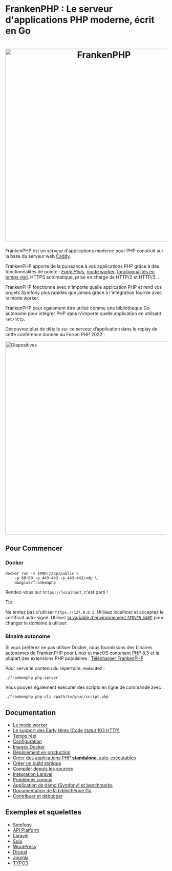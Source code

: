 # FrankenPHP : Le serveur d'applications PHP moderne, écrit en Go

<h1 align="center"><a href="https://frankenphp.dev"><img src="frankenphp.png" alt="FrankenPHP" width="600"></a></h1>

FrankenPHP est un serveur d'applications moderne pour PHP construit sur la base du serveur web [Caddy](https://caddyserver.com/).

FrankenPHP apporte de la puissance à vos applications PHP grâce à des fonctionnalités de pointe : [*Early Hints*](https://frankenphp.dev/docs/early-hints/), [mode worker](https://frankenphp.dev/docs/worker/), [fonctionnalités en temps réel](https://frankenphp.dev/docs/mercure/), HTTPS automatique, prise en charge de HTTP/2 et HTTP/3...

FrankenPHP fonctionne avec n'importe quelle application PHP et rend vos projets Symfony plus rapides que jamais grâce à l'intégration fournie avec le mode worker.

FrankenPHP peut également être utilisé comme une bibliothèque Go autonome pour intégrer PHP dans n'importe quelle application en utilisant `net/http`.

Découvrez plus de détails sur ce serveur d’application dans le replay de cette conférence donnée au Forum PHP 2022 :

<a href="https://dunglas.dev/2022/10/frankenphp-the-modern-php-app-server-written-in-go/"><img src="https://dunglas.dev/wp-content/uploads/2022/10/frankenphp.png" alt="Diapositives" width="600"></a>

## Pour Commencer

### Docker

```console
docker run -v $PWD:/app/public \
    -p 80:80 -p 443:443 -p 443:443/udp \
    dunglas/frankenphp
```

Rendez-vous sur `https://localhost`, c'est parti !

> [!TIP]
>
> Ne tentez pas d'utiliser `https://127.0.0.1`. Utilisez localhost et acceptez le certificat auto-signé.
> Utilisez [ la variable d'environnement `SERVER_NAME`](docs/config.md#environment-variables) pour changer le domaine à utiliser.

### Binaire autonome

Si vous préférez ne pas utiliser Docker, nous fournissons des binaires autonomes de FrankenPHP pour Linux et macOS
contenant [PHP 8.3](https://www.php.net/releases/8.3/fr.php) et la plupart des extensions PHP populaires : [Télécharger FrankenPHP](https://github.com/dunglas/frankenphp/releases)

Pour servir le contenu du répertoire, exécutez :

```console
./frankenphp php-server
```

Vous pouvez également exécuter des scripts en ligne de commande avec :

```console
./frankenphp php-cli /path/to/your/script.php
```

## Documentation

* [Le mode worker](https://frankenphp.dev/docs/worker/)
* [Le support des Early Hints (Code statut 103 HTTP)](https://frankenphp.dev/docs/early-hints/)
* [Temps réel](https://frankenphp.dev/docs/mercure/)
* [Configuration](https://frankenphp.dev/docs/config/)
* [Images Docker](https://frankenphp.dev/docs/docker/)
* [Déploiement en production](docs/production.md)
* [Créer des applications PHP **standalone**, auto-exécutables](https://frankenphp.dev/docs/embed/)
* [Créer un build statique](https://frankenphp.dev/docs/static/)
* [Compiler depuis les sources](https://frankenphp.dev/docs/compile/)
* [Intégration Laravel](https://frankenphp.dev/docs/laravel/)
* [Problèmes connus](https://frankenphp.dev/docs/known-issues/)
* [Application de démo (Symfony) et benchmarks](https://github.com/dunglas/frankenphp-demo)
* [Documentation de la bibliothèque Go](https://pkg.go.dev/github.com/dunglas/frankenphp)
* [Contribuer et débugger](https://frankenphp.dev/docs/contributing/)

## Exemples et squelettes

* [Symfony](https://github.com/dunglas/symfony-docker)
* [API Platform](https://api-platform.com/docs/distribution/)
* [Laravel](https://frankenphp.dev/docs/laravel/)
* [Sulu](https://sulu.io/blog/running-sulu-with-frankenphp)
* [WordPress](https://github.com/dunglas/frankenphp-wordpress)
* [Drupal](https://github.com/dunglas/frankenphp-drupal)
* [Joomla](https://github.com/alexandreelise/frankenphp-joomla)
* [TYPO3](https://github.com/ochorocho/franken-typo3)